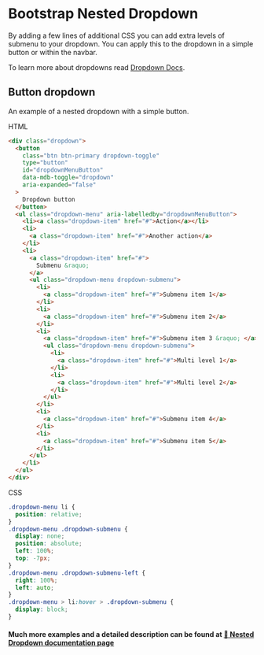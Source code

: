 # Bootstrap Nested Dropdown

By adding a few lines of additional CSS you can add extra levels of submenu to your dropdown. You can apply this to the dropdown in a simple button or within the navbar.

To learn more about dropdowns read [Dropdown Docs](https://mdbootstrap.com/docs/standard/components/dropdowns/).

## Button dropdown

An example of a nested dropdown with a simple button.

HTML
```html
<div class="dropdown">
  <button
    class="btn btn-primary dropdown-toggle"
    type="button"
    id="dropdownMenuButton"
    data-mdb-toggle="dropdown"
    aria-expanded="false"
  >
    Dropdown button
  </button>
  <ul class="dropdown-menu" aria-labelledby="dropdownMenuButton">
    <li><a class="dropdown-item" href="#">Action</a></li>
    <li>
      <a class="dropdown-item" href="#">Another action</a>
    </li>
    <li>
      <a class="dropdown-item" href="#">
        Submenu &raquo;
      </a>
      <ul class="dropdown-menu dropdown-submenu">
        <li>
          <a class="dropdown-item" href="#">Submenu item 1</a>
        </li>
        <li>
          <a class="dropdown-item" href="#">Submenu item 2</a>
        </li>
        <li>
          <a class="dropdown-item" href="#">Submenu item 3 &raquo; </a>
          <ul class="dropdown-menu dropdown-submenu">
            <li>
              <a class="dropdown-item" href="#">Multi level 1</a>
            </li>
            <li>
              <a class="dropdown-item" href="#">Multi level 2</a>
            </li>
          </ul>
        </li>
        <li>
          <a class="dropdown-item" href="#">Submenu item 4</a>
        </li>
        <li>
          <a class="dropdown-item" href="#">Submenu item 5</a>
        </li>
      </ul>
    </li>
  </ul>
</div>
```

CSS

```css
.dropdown-menu li {
  position: relative;
}
.dropdown-menu .dropdown-submenu {
  display: none;
  position: absolute;
  left: 100%;
  top: -7px;
}
.dropdown-menu .dropdown-submenu-left {
  right: 100%;
  left: auto;
}
.dropdown-menu > li:hover > .dropdown-submenu {
  display: block;
}
```

#### Much more examples and a detailed description can be found at [📄 Nested Dropdown documentation page](https://mdbootstrap.com/docs/standard/extended/dropdown-multilevel/)
